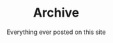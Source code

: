 ---
title:  Archive
subtitle: Everything ever posted on this site
summary: A compilation of everything that I have posted on my site from 2019 till present. 
---